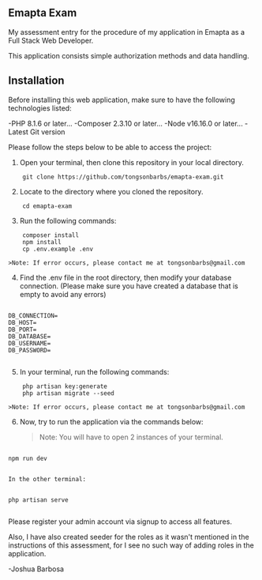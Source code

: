 ## Emapta Exam
My assessment entry for the procedure of my application in Emapta as a Full Stack Web Developer.

This application consists simple authorization methods and data handling.

## Installation

Before installing this web application, make sure to have the following technologies listed:

-PHP 8.1.6 or later...
-Composer 2.3.10 or later...
-Node v16.16.0 or later...
-Latest Git version 

Please follow the steps below to be able to access the project:

1. Open your terminal, then clone this repository in your local directory.
```
    git clone https://github.com/tongsonbarbs/emapta-exam.git
```
2. Locate to the directory where you cloned the repository.
```
    cd emapta-exam
```
3. Run the following commands:
```
    composer install
    npm install
    cp .env.example .env
```
    >Note: If error occurs, please contact me at tongsonbarbs@gmail.com
4. Find the .env file in the root directory, then modify your database connection. (Please make sure you have created a database that is empty to avoid any errors)
```
```
    DB_CONNECTION=
    DB_HOST=
    DB_PORT=
    DB_DATABASE=
    DB_USERNAME=
    DB_PASSWORD=
```
```
5. In your terminal, run the following commands:
```
    php artisan key:generate
    php artisan migrate --seed
```
    >Note: If error occurs, please contact me at tongsonbarbs@gmail.com

6. Now, try to run the application via the commands below:

    >Note: You will have to open 2 instances of your terminal. 
```
```
    npm run dev
```
```
    In the other terminal:
```
```
    php artisan serve
```
```

Please register your admin account via signup to access all features.

Also, I have also created seeder for the roles as it wasn't mentioned in the instructions of this assessment, for I see no such way of adding roles in the application.

-Joshua Barbosa
